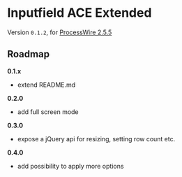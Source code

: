 # Inputfield ACE Extended
Version `0.1.2`, for [ProcessWire 2.5.5](http://processwire.com/)

## Roadmap

**0.1.x**

* extend README.md

**0.2.0**

* add full screen mode

**0.3.0**

* expose a jQuery api for resizing, setting row count etc.

**0.4.0**

* add possibility to apply more options

